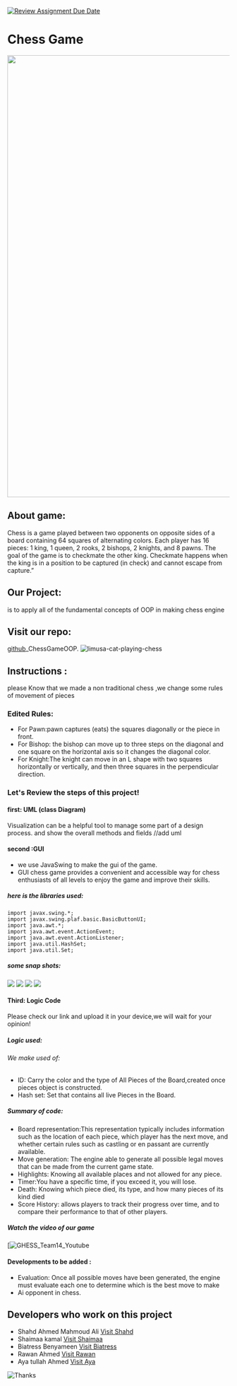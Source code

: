 [![Review Assignment Due Date](https://classroom.github.com/assets/deadline-readme-button-24ddc0f5d75046c5622901739e7c5dd533143b0c8e959d652212380cedb1ea36.svg)](https://classroom.github.com/a/s-rx3t9_)
# Chess Game
<img src="https://github.com/sbme-tutorials/finalproject_chessgame-team-fourteen/assets/127022375/1c943249-7471-4a66-b4c2-9b559dd66a30" width=1000, hight=200>

## About game:
Chess is a game played between two opponents on opposite sides of a board containing 64 squares of alternating colors. Each player has 16 pieces: 1 king, 1 queen, 2 rooks, 2 bishops, 2 knights, and 8 pawns. The goal of the game is to checkmate the other king. Checkmate happens when the king is in a position to be captured (in check) and cannot escape from capture.”
## Our Project:
is to apply all of the fundamental concepts of OOP in making chess engine
## Visit our repo:
[github](https://github.com/sbme-tutorials/finalproject_chessgame-team-fourteen)_ChessGameOOP.
![limusa-cat-playing-chess](https://github.com/sbme-tutorials/finalproject_chessgame-team-fourteen/assets/127022375/d36d09ee-cb16-4f67-8bda-896cd45b34c3)
## Instructions :
please Know that we made a non traditional chess ,we change some rules of movement of pieces 
### Edited Rules:
- For Pawn:pawn captures (eats) the squares diagonally or the piece in front.
- For Bishop:   the bishop can move up to three steps on the diagonal and one square on the horizontal axis so it changes the diagonal color.
- For Knight:The knight can move in an L shape with two squares horizontally or vertically, and then three squares in the perpendicular direction.
### Let's Review the steps of this project!
#### first: UML (class Diagram)
Visualization can be a helpful tool to manage some part of a design process.
and show the overall methods and fields
//add uml
#### second :GUI
- we use JavaSwing to make the gui of the game.
- GUI chess game provides a convenient and accessible way for chess enthusiasts of all levels to enjoy the game and improve their skills.
##### here is the libraries used:
```
import javax.swing.*;
import javax.swing.plaf.basic.BasicButtonUI;
import java.awt.*;
import java.awt.event.ActionEvent;
import java.awt.event.ActionListener;
import java.util.HashSet;
import java.util.Set;
```
##### some snap shots:
<img src="https://github.com/sbme-tutorials/finalproject_chessgame-team-fourteen/assets/127022375/3158d438-b882-42cb-9e27-d3716372c979">
<img src="https://github.com/sbme-tutorials/finalproject_chessgame-team-fourteen/assets/127022375/be019769-f791-436e-b2b1-c217140b3dcd">
<img src="https://github.com/sbme-tutorials/finalproject_chessgame-team-fourteen/assets/127022375/df5d5c1a-9c50-4f40-b3eb-c0cc6d3154b1">
<img src="https://github.com/sbme-tutorials/finalproject_chessgame-team-fourteen/assets/127022375/8d7fb95f-6cb4-4b26-8ad6-582125daa2bf">

#### Third: Logic Code
Please check our link and upload it in your device,we will wait for your opinion!
##### Logic used:
###### We make used of:
- ID: Carry the color and the type of All Pieces of the Board,created once pieces object is constructed.
- Hash set: Set that contains all live Pieces in the Board.
##### Summary of code:
- Board representation:This representation typically includes information such as the location of each piece, which player has the next move, and whether certain rules such as castling or en passant are currently available.
- Move generation: The engine able to generate all possible legal moves that can be made from the current game state. 
- Highlights: Knowing all available places and not allowed for any piece.
- Timer:You have a specific time, if you exceed it, you will lose.
- Death: Knowing which piece died, its type, and how many pieces of its kind died
- Score History: allows players to track their progress over time, and to compare their performance to that of other players.
##### Watch the video of our game
[![GHESS_Team14_Youtube]()


#### Developments to be added :
- Evaluation: Once all possible moves have been generated, the engine must evaluate each one to determine which is the best move to make
- Ai opponent in chess.

## Developers who work on this project
- Shahd Ahmed Mahmoud Ali 
[ Visit Shahd](https://github.com/Shahd-A-Mahmoud)
- Shaimaa kamal 
[Visit Shaimaa](https://github.com/Shaimaakamel474)
- Biatress Benyameen
[ Visit Biatress](https://github.com/Biatris-003)
- Rawan Ahmed
[Visit Rawan]()
- Aya tullah Ahmed
 [Visit Aya](https://github.com/Ayatullah-ahmed)
 
![Thanks](https://github.com/sbme-tutorials/finalproject_chessgame-team-fourteen/assets/127022375/606ed5bc-f3bf-4035-8f68-136ed9d69adb)



